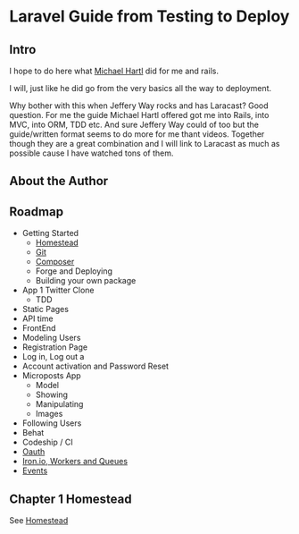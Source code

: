 # Laravel Guide from Testing to Deploy

## Intro

I hope to do here what [Michael Hartl](https://www.railstutorial.org/book/frontmatter) did for me and rails.

I will, just like he did go from the very basics all the way to deployment.

Why bother with this when Jeffery Way rocks and has Laracast? Good question. For me the guide Michael Hartl offered got me into Rails, into MVC, into ORM, TDD etc. And sure Jeffery Way could of too but the guide/written format seems to do more for me thant videos. Together though they are a great combination and I will link to Laracast as much as possible cause I have watched tons of them.


## About the Author


## Roadmap

  * Getting Started 
    * [Homestead](/docs/homestead.md) 
    * [Git](/docs/git.md)
    * [Composer](/docs/composer.md) 
    * Forge and Deploying
    * Building your own package
  * App 1 Twitter Clone
    * TDD
  * Static Pages
  * API time
  * FrontEnd 
  * Modeling Users
  * Registration Page
  * Log in, Log out a
  * Account activation and Password Reset
  * Microposts App
    * Model
    * Showing
    * Manipulating
    * Images
  * Following Users
  * Behat
  * Codeship / CI
  * [Oauth](/docs/oauth.md)
  * [Iron.io, Workers and Queues](/docs/iron.md)
  * [Events](/docs/events.md)
  
         

## Chapter 1 Homestead 

See [Homestead](/docs/homestead.md)



